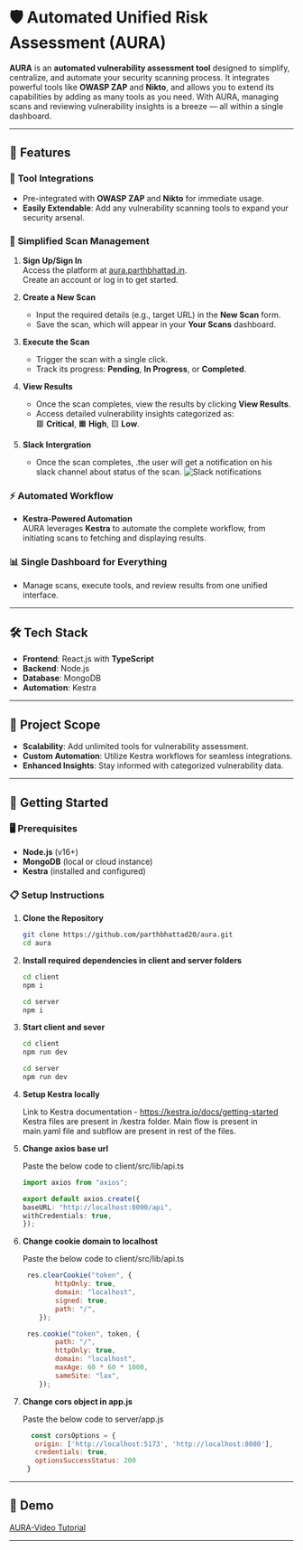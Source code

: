 # 🛡️ Automated Unified Risk Assessment (AURA)

**AURA** is an **automated vulnerability assessment tool** designed to simplify, centralize, and automate your security scanning process. It integrates powerful tools like **OWASP ZAP** and **Nikto**, and allows you to extend its capabilities by adding as many tools as you need. With AURA, managing scans and reviewing vulnerability insights is a breeze — all within a single dashboard.

---

## 🚀 Features

### 🔧 **Tool Integrations**
- Pre-integrated with **OWASP ZAP** and **Nikto** for immediate usage.
- **Easily Extendable**: Add any vulnerability scanning tools to expand your security arsenal.

### 🎯 **Simplified Scan Management**
1. **Sign Up/Sign In**  
   Access the platform at [aura.parthbhattad.in](https://aura.parthbhattad.in).  
   Create an account or log in to get started.

2. **Create a New Scan**  
   - Input the required details (e.g., target URL) in the **New Scan** form.
   - Save the scan, which will appear in your **Your Scans** dashboard.

3. **Execute the Scan**  
   - Trigger the scan with a single click.  
   - Track its progress: **Pending**, **In Progress**, or **Completed**.

4. **View Results**  
   - Once the scan completes, view the results by clicking **View Results**.
   - Access detailed vulnerability insights categorized as:  
     🟥 **Critical**, 🟧 **High**, 🟨 **Low**.

5. **Slack Intergration**  
   - Once the scan completes, .the user will get a notification on his slack channel about status of the scan.
   ![Slack notifications](https://github.com/user-attachments/assets/50fb1a1b-29e4-4324-9900-badd851701a3)

     

   

### ⚡ **Automated Workflow**
- **Kestra-Powered Automation**  
  AURA leverages **Kestra** to automate the complete workflow, from initiating scans to fetching and displaying results.

### 📊 **Single Dashboard for Everything**
- Manage scans, execute tools, and review results from one unified interface.

---

## 🛠️ **Tech Stack**
- **Frontend**: React.js with **TypeScript**  
- **Backend**: Node.js  
- **Database**: MongoDB  
- **Automation**: Kestra  

---

## 📌 **Project Scope**
- **Scalability**: Add unlimited tools for vulnerability assessment.  
- **Custom Automation**: Utilize Kestra workflows for seamless integrations.  
- **Enhanced Insights**: Stay informed with categorized vulnerability data.

---

## 🚦 **Getting Started**

### 🖥️ **Prerequisites**
- **Node.js** (v16+)
- **MongoDB** (local or cloud instance)
- **Kestra** (installed and configured)

### 📋 **Setup Instructions**
1. **Clone the Repository**  
   ```bash
   git clone https://github.com/parthbhattad20/aura.git
   cd aura
   ```
2. **Install required dependencies in client and server folders**
   ```bash
   cd client 
   npm i
   ```
    ```bash
   cd server
   npm i
   ```
3. **Start client and sever**
   ```bash
   cd client 
   npm run dev
   ```
    ```bash
   cd server
   npm run dev
   ```
4. **Setup Kestra locally**

   Link to Kestra documentation -  https://kestra.io/docs/getting-started
   Kestra files are present in /kestra folder.
   Main flow is present in main.yaml file and subflow are present in rest of the files.
   
5. **Change axios base url**

   Paste the below code to client/src/lib/api.ts
    ```ts
   import axios from "axios";

   export default axios.create({
    baseURL: "http://localhost:8000/api",
    withCredentials: true,
   });
   ```
7. **Change cookie domain to localhost**

   Paste the below code to client/src/lib/api.ts
    ```js
     res.clearCookie("token", {
            httpOnly: true,
            domain: "localhost",
            signed: true,
            path: "/",
        });
   ```
    ```js
     res.cookie("token", token, {
            path: "/",
            httpOnly: true,
            domain: "localhost",
            maxAge: 60 * 60 * 1000,
            sameSite: "lax",
        });
   ```
8. **Change cors object in app.js**

   Paste the below code to server/app.js
    ```js
      const corsOptions = {
       origin: ['http://localhost:5173', 'http://localhost:8080'],
       credentials: true, 
       optionsSuccessStatus: 200
     }
   ```

---

## 🎥 **Demo**
   [AURA-Video Tutorial](https://drive.google.com/file/d/1xY6qr_EImDm1MnXsTIcBFLu4HhqM7vFW/view)   

---

    
   
   
    


   
   
